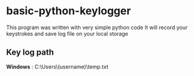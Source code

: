 # basic-python-keylogger
This program was written with very simple python code
It will record your keystrokes and save log file on your local storage
## Key log path
**Windows** : C:\Users\\(username)\temp.txt
